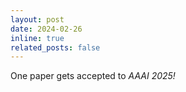 ```yaml
---
layout: post
date: 2024-02-26
inline: true
related_posts: false
---
```


One paper gets accepted to <i>AAAI 2025!</i>
